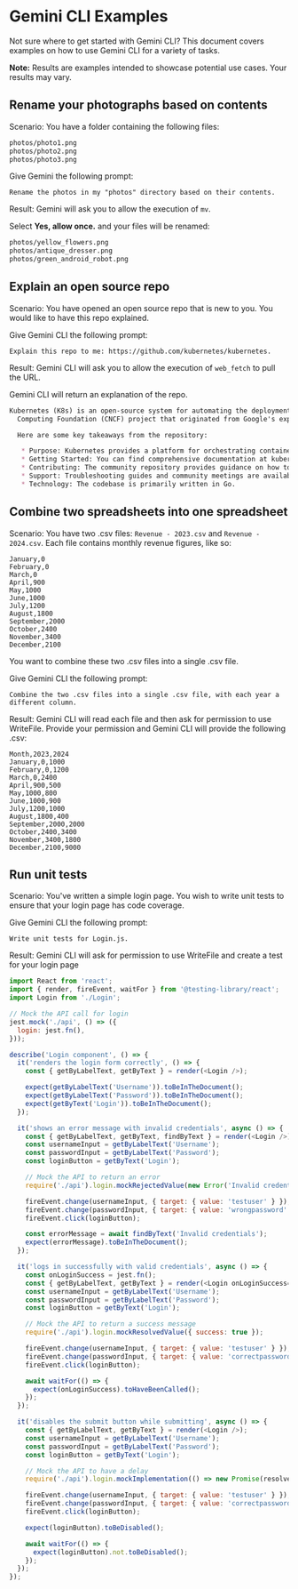 # Gemini CLI Examples

Not sure where to get started with Gemini CLI? This document covers examples on how to use Gemini CLI for a variety of tasks.

**Note:** Results are examples intended to showcase potential use cases. Your results may vary.

## Rename your photographs based on contents

Scenario: You have a folder containing the following files:

```bash
photos/photo1.png
photos/photo2.png
photos/photo3.png
```

Give Gemini the following prompt:

```cli
Rename the photos in my "photos" directory based on their contents.
```

Result: Gemini will ask you to allow the execution of `mv`. 

Select **Yes, allow once.** and your files will be renamed:

```bash
photos/yellow_flowers.png
photos/antique_dresser.png
photos/green_android_robot.png
```

## Explain an open source repo

Scenario: You have opened an open source repo that is new to you. You would like to have this repo explained.

Give Gemini CLI the following prompt:

```cli
Explain this repo to me: https://github.com/kubernetes/kubernetes.
```

Result: Gemini CLI will ask you to allow the execution of `web_fetch` to pull the URL. 

Gemini CLI will return an explanation of the repo.

```markdown
Kubernetes (K8s) is an open-source system for automating the deployment, scaling, and management of containerized applications. It's a Cloud Native 
  Computing Foundation (CNCF) project that originated from Google's experience with large-scale production workloads.

  Here are some key takeaways from the repository:

   * Purpose: Kubernetes provides a platform for orchestrating containerized applications, focusing on high availability and resource efficiency.
   * Getting Started: You can find comprehensive documentation at kubernetes.io and a free course on Scalable Microservices with Kubernetes.
   * Contributing: The community repository provides guidance on how to build Kubernetes from source and contribute to the project.
   * Support: Troubleshooting guides and community meetings are available for support.
   * Technology: The codebase is primarily written in Go.
```

## Combine two spreadsheets into one spreadsheet

Scenario: You have two .csv files: `Revenue - 2023.csv` and `Revenue - 2024.csv`. Each file contains monthly revenue figures, like so:

```csv
January,0
February,0
March,0
April,900
May,1000
June,1000
July,1200
August,1800
September,2000
October,2400
November,3400
December,2100
```

You want to combine these two .csv files into a single .csv file.

Give Gemini CLI the following prompt:

```cli
Combine the two .csv files into a single .csv file, with each year a different column.
```

Result: Gemini CLI will read each file and then ask for permission to use WriteFile. Provide your permission and Gemini CLI will provide the following .csv:

```csv
Month,2023,2024
January,0,1000
February,0,1200
March,0,2400
April,900,500
May,1000,800
June,1000,900
July,1200,1000
August,1800,400
September,2000,2000
October,2400,3400
November,3400,1800
December,2100,9000
```
## Run unit tests

Scenario: You've written a simple login page. You wish to write unit tests to ensure that your login page has code coverage.

Give Gemini CLI the following prompt:

```cli
Write unit tests for Login.js.
```

Result: Gemini CLI will ask for permission to use WriteFile and create a test for your login page

```javascript
import React from 'react';
import { render, fireEvent, waitFor } from '@testing-library/react';
import Login from './Login';

// Mock the API call for login
jest.mock('./api', () => ({
  login: jest.fn(),
}));

describe('Login component', () => {
  it('renders the login form correctly', () => {
    const { getByLabelText, getByText } = render(<Login />);

    expect(getByLabelText('Username')).toBeInTheDocument();
    expect(getByLabelText('Password')).toBeInTheDocument();
    expect(getByText('Login')).toBeInTheDocument();
  });

  it('shows an error message with invalid credentials', async () => {
    const { getByLabelText, getByText, findByText } = render(<Login />);
    const usernameInput = getByLabelText('Username');
    const passwordInput = getByLabelText('Password');
    const loginButton = getByText('Login');

    // Mock the API to return an error
    require('./api').login.mockRejectedValue(new Error('Invalid credentials'));

    fireEvent.change(usernameInput, { target: { value: 'testuser' } });
    fireEvent.change(passwordInput, { target: { value: 'wrongpassword' } });
    fireEvent.click(loginButton);

    const errorMessage = await findByText('Invalid credentials');
    expect(errorMessage).toBeInTheDocument();
  });

  it('logs in successfully with valid credentials', async () => {
    const onLoginSuccess = jest.fn();
    const { getByLabelText, getByText } = render(<Login onLoginSuccess={onLoginSuccess} />);
    const usernameInput = getByLabelText('Username');
    const passwordInput = getByLabelText('Password');
    const loginButton = getByText('Login');

    // Mock the API to return a success message
    require('./api').login.mockResolvedValue({ success: true });

    fireEvent.change(usernameInput, { target: { value: 'testuser' } });
    fireEvent.change(passwordInput, { target: { value: 'correctpassword' } });
    fireEvent.click(loginButton);

    await waitFor(() => {
      expect(onLoginSuccess).toHaveBeenCalled();
    });
  });

  it('disables the submit button while submitting', async () => {
    const { getByLabelText, getByText } = render(<Login />);
    const usernameInput = getByLabelText('Username');
    const passwordInput = getByLabelText('Password');
    const loginButton = getByText('Login');

    // Mock the API to have a delay
    require('./api').login.mockImplementation(() => new Promise(resolve => setTimeout(() => resolve({ success: true }), 1000)));

    fireEvent.change(usernameInput, { target: { value: 'testuser' } });
    fireEvent.change(passwordInput, { target: { value: 'correctpassword' } });
    fireEvent.click(loginButton);

    expect(loginButton).toBeDisabled();

    await waitFor(() => {
      expect(loginButton).not.toBeDisabled();
    });
  });
});
```
